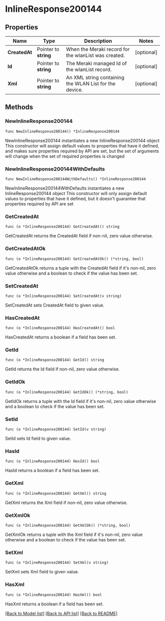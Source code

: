 # InlineResponse200144

## Properties

Name | Type | Description | Notes
------------ | ------------- | ------------- | -------------
**CreatedAt** | Pointer to **string** | When the Meraki record for the wlanList was created. | [optional] 
**Id** | Pointer to **string** | The Meraki managed Id of the wlanList record. | [optional] 
**Xml** | Pointer to **string** | An XML string containing the WLAN List for the device. | [optional] 

## Methods

### NewInlineResponse200144

`func NewInlineResponse200144() *InlineResponse200144`

NewInlineResponse200144 instantiates a new InlineResponse200144 object
This constructor will assign default values to properties that have it defined,
and makes sure properties required by API are set, but the set of arguments
will change when the set of required properties is changed

### NewInlineResponse200144WithDefaults

`func NewInlineResponse200144WithDefaults() *InlineResponse200144`

NewInlineResponse200144WithDefaults instantiates a new InlineResponse200144 object
This constructor will only assign default values to properties that have it defined,
but it doesn't guarantee that properties required by API are set

### GetCreatedAt

`func (o *InlineResponse200144) GetCreatedAt() string`

GetCreatedAt returns the CreatedAt field if non-nil, zero value otherwise.

### GetCreatedAtOk

`func (o *InlineResponse200144) GetCreatedAtOk() (*string, bool)`

GetCreatedAtOk returns a tuple with the CreatedAt field if it's non-nil, zero value otherwise
and a boolean to check if the value has been set.

### SetCreatedAt

`func (o *InlineResponse200144) SetCreatedAt(v string)`

SetCreatedAt sets CreatedAt field to given value.

### HasCreatedAt

`func (o *InlineResponse200144) HasCreatedAt() bool`

HasCreatedAt returns a boolean if a field has been set.

### GetId

`func (o *InlineResponse200144) GetId() string`

GetId returns the Id field if non-nil, zero value otherwise.

### GetIdOk

`func (o *InlineResponse200144) GetIdOk() (*string, bool)`

GetIdOk returns a tuple with the Id field if it's non-nil, zero value otherwise
and a boolean to check if the value has been set.

### SetId

`func (o *InlineResponse200144) SetId(v string)`

SetId sets Id field to given value.

### HasId

`func (o *InlineResponse200144) HasId() bool`

HasId returns a boolean if a field has been set.

### GetXml

`func (o *InlineResponse200144) GetXml() string`

GetXml returns the Xml field if non-nil, zero value otherwise.

### GetXmlOk

`func (o *InlineResponse200144) GetXmlOk() (*string, bool)`

GetXmlOk returns a tuple with the Xml field if it's non-nil, zero value otherwise
and a boolean to check if the value has been set.

### SetXml

`func (o *InlineResponse200144) SetXml(v string)`

SetXml sets Xml field to given value.

### HasXml

`func (o *InlineResponse200144) HasXml() bool`

HasXml returns a boolean if a field has been set.


[[Back to Model list]](../README.md#documentation-for-models) [[Back to API list]](../README.md#documentation-for-api-endpoints) [[Back to README]](../README.md)


